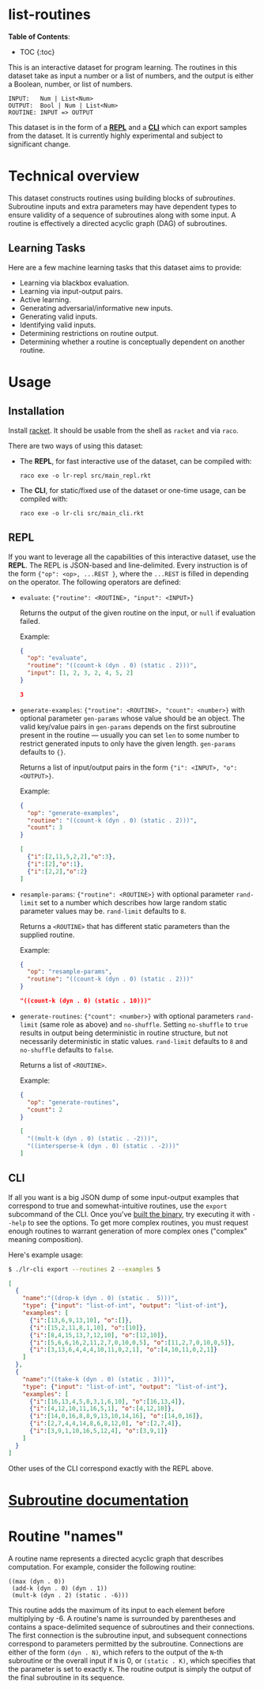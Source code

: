 # list-routines

**Table of Contents**:
* TOC
{:toc}

This is an interactive dataset for program learning. The routines in this
dataset take as input a number or a list of numbers, and the output is
either a Boolean, number, or list of numbers.

```
INPUT:   Num | List<Num>
OUTPUT:  Bool | Num | List<Num>
ROUTINE: INPUT => OUTPUT
```

This dataset is in the form of a [**REPL**](#repl) and a [**CLI**](#cli)
which can export samples from the dataset. It is currently highly
experimental and subject to significant change.

# Technical overview

This dataset constructs routines using building blocks of _subroutines_.
Subroutine inputs and extra parameters may have dependent types to ensure
validity of a sequence of subroutines along with some input. A routine is
effectively a directed acyclic graph (DAG) of subroutines.

## Learning Tasks

Here are a few machine learning tasks that this dataset aims to provide:
- Learning via blackbox evaluation.
- Learning via input-output pairs.
- Active learning.
- Generating adversarial/informative new inputs.
- Generating valid inputs.
- Identifying valid inputs.
- Determining restrictions on routine output.
- Determining whether a routine is conceptually dependent on another routine.

# Usage

## Installation

Install [racket](http://racket-lang.org). It should be usable from the
shell as `racket` and via `raco`.

There are two ways of using this dataset:
- The **REPL**, for fast interactive use of the dataset, can be compiled
  with:

  `raco exe -o lr-repl src/main_repl.rkt`
- The **CLI**, for static/fixed use of the dataset or one-time usage, can be
  compiled with:

  `raco exe -o lr-cli src/main_cli.rkt`

## REPL

If you want to leverage all the capabilities of this interactive dataset,
use the **REPL**. The REPL is JSON-based and line-delimited. Every
instruction is of the form `{"op": <op>, ...REST }`, where the `...REST` is
filled in depending on the operator. The following operators are defined:
- `evaluate`: `{"routine": <ROUTINE>, "input": <INPUT>}`

  Returns the output of the given routine on the input, or `null` if
  evaluation failed.

  Example:

  ```json
  {
    "op": "evaluate", 
    "routine": "((count-k (dyn . 0) (static . 2)))",
    "input": [1, 2, 3, 2, 4, 5, 2]
  }

  3
  ```
- `generate-examples`: `{"routine": <ROUTINE>, "count": <number>}` with
  optional parameter `gen-params` whose value should be an object. The
  valid key/value pairs in `gen-params` depends on the first subroutine
  present in the routine — usually you can set `len` to some number to
  restrict generated inputs to only have the given length. `gen-params`
  defaults to `{}`.

  Returns a list of input/output pairs in the form
  `{"i": <INPUT>, "o": <OUTPUT>}`.

  Example:

  ```json
  {
    "op": "generate-examples", 
    "routine": "((count-k (dyn . 0) (static . 2)))",
    "count": 3
  }

  [
    {"i":[2,11,5,2,2],"o":3},
    {"i":[2],"o":1},
    {"i":[2,2],"o":2}
  ]
  ```
- `resample-params`: `{"routine": <ROUTINE>}` with optional parameter
  `rand-limit` set to a number which describes how large random static
  parameter values may be. `rand-limit` defaults to `8`.

  Returns a `<ROUTINE>` that has different static parameters than the
  supplied routine.

  Example:

  ```json
  {
    "op": "resample-params",
    "routine": "((count-k (dyn . 0) (static . 2)))"
  }

  "((count-k (dyn . 0) (static . 10)))"
  ```
- `generate-routines`: `{"count": <number>}` with optional parameters
  `rand-limit` (same role as above) and `no-shuffle`. Setting `no-shuffle`
  to `true` results in output being deterministic in routine structure, but
  not necessarily deterministic in static values. `rand-limit` defaults to
  `8` and `no-shuffle` defaults to `false`.

  Returns a list of `<ROUTINE>`.

  Example:

  ```json
  {
    "op": "generate-routines",
    "count": 2
  }

  [
    "((mult-k (dyn . 0) (static . -2)))",
    "((intersperse-k (dyn . 0) (static . -2)))"
  ]
  ```

## CLI

If all you want is a big JSON dump of some input-output examples that
correspond to true and somewhat-intuitive routines, use the `export`
subcommand of the CLI. Once you've [built the binary](#installation), try
executing it with `--help` to see the options. To get more complex routines,
you must request enough routines to warrant generation of more complex ones
("complex" meaning composition).

Here's example usage:

```sh
$ ./lr-cli export --routines 2 --examples 5
```

```json
[
  {
    "name":"((drop-k (dyn . 0) (static .  5)))",
    "type": {"input": "list-of-int", "output": "list-of-int"},
    "examples": [
      {"i":[13,6,9,13,10], "o":[]},
      {"i":[15,2,11,8,1,10], "o":[10]},
      {"i":[8,4,15,13,7,12,10], "o":[12,10]},
      {"i":[5,6,6,16,2,11,2,7,0,10,0,5], "o":[11,2,7,0,10,0,5]},
      {"i":[3,13,6,4,4,4,10,11,0,2,1], "o":[4,10,11,0,2,1]}
    ]
  },
  {
    "name":"((take-k (dyn . 0) (static . 3)))",
    "type": {"input": "list-of-int", "output": "list-of-int"},
    "examples": [
      {"i":[16,13,4,5,8,3,1,6,10], "o":[16,13,4]},
      {"i":[4,12,10,11,16,5,1], "o":[4,12,10]},
      {"i":[14,0,16,8,8,9,13,10,14,16], "o":[14,0,16]},
      {"i":[2,7,4,4,14,8,6,8,12,0], "o":[2,7,4]},
      {"i":[3,9,1,10,16,5,12,4], "o":[3,9,1]}
    ]
  }
]
```

Other uses of the CLI correspond exactly with the REPL above.

# [Subroutine documentation](subroutines)

# Routine "names"

A routine name represents a directed acyclic graph that describes
computation. For example, consider the following routine:

```
((max (dyn . 0))
 (add-k (dyn . 0) (dyn . 1))
 (mult-k (dyn . 2) (static . -6)))
```

This routine adds the maximum of its input to each element before
multiplying by -6. A routine's name is surrounded by parentheses and
contains a space-delimited sequence of subroutines and their connections.
The first connection is the subroutine input, and subsequent connections
correspond to parameters permitted by the subroutine. Connections are either
of the form `(dyn . N)`, which refers to the output of the `N`-th subroutine
or the overall input if `N` is 0, or `(static . K)`, which specifies that
the parameter is set to exactly `K`. The routine output is simply the output
of the final subroutine in its sequence.
